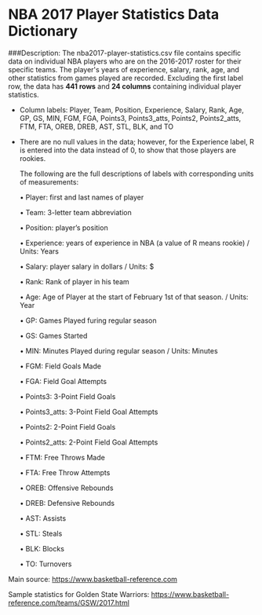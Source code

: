 # NBA 2017 Player Statistics Data Dictionary

###Description: 
The nba2017-player-statistics.csv file contains specific data on individual NBA players who are on the 2016-2017 roster for their specific teams. The player's years of experience, salary, rank, age, and other statistics from games played are recorded. Excluding the first label row, the data has **441 rows** and **24 columns** containing individual player statistics. 

- Column labels: Player, Team, Position, Experience, Salary, Rank, Age, GP, GS, MIN, FGM, FGA, Points3, Points3_atts, Points2, Points2_atts, FTM, FTA, OREB, DREB, AST, STL, BLK, and TO
- There are no null values in the data; however, for the Experience label, R is entered into the data instead of 0, to show that those players are rookies.

  The following are the full descriptions of labels with corresponding units of measurements:
  
    • Player: first and last names of player  

    • Team: 3-letter team abbreviation

    • Position: player’s position

    • Experience: years of experience in NBA (a value of R means rookie) / Units: Years

    • Salary: player salary in dollars / Units: $

    • Rank: Rank of player in his team

    • Age: Age of Player at the start of February 1st of that season. / Units: Year

    • GP: Games Played furing regular season

    • GS: Games Started

    • MIN: Minutes Played during regular season / Units: Minutes

    • FGM: Field Goals Made

    • FGA: Field Goal Attempts

    • Points3: 3-Point Field Goals

    • Points3_atts: 3-Point Field Goal Attempts

    • Points2: 2-Point Field Goals

    • Points2_atts: 2-Point Field Goal Attempts

    • FTM: Free Throws Made

    • FTA: Free Throw Attempts

    • OREB: Offensive Rebounds

    • DREB: Defensive Rebounds

    • AST: Assists

    • STL: Steals

    • BLK: Blocks

    • TO: Turnovers
    

Main source: https://www.basketball-reference.com

Sample statistics for Golden State Warriors: https://www.basketball-reference.com/teams/GSW/2017.html  